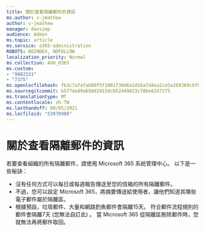 ```yaml
---
title: 關於查看隔離郵件的資訊
ms.author: v-jmathew
author: v-jmathew
manager: dansimp
audience: Admin
ms.topic: article
ms.service: o365-administration
ROBOTS: NOINDEX, NOFOLLOW
localization_priority: Normal
ms.collection: Adm_O365
ms.custom:
- "9002531"
- "7375"
ms.openlocfilehash: fb3c7afafab80f5f1801f30d6a1d16a7a8ea2ce5a268369cbfb41787e7a2cbc4
ms.sourcegitcommit: b5f7da89a650d2915dc652449623c78be6247175
ms.translationtype: MT
ms.contentlocale: zh-TW
ms.lasthandoff: 08/05/2021
ms.locfileid: "53978908"
---
```

# <a name="info-about-viewing-quarantined-messages"></a>關於查看隔離郵件的資訊

若要查看組織的所有隔離郵件，請使用 Microsoft 365 系統管理中心。 以下是一些秘訣：

- 沒有任何方式可以每日或每週報告傳送至您的信箱的所有隔離郵件。
- 不過，您可以設定 Microsoft 365，將摘要傳送給使用者，讓他們知道其哪些電子郵件屬於隔離區。
- 根據預設，垃圾郵件、大量和網路釣魚郵件會隔離15天。 符合郵件流程規則的郵件會隔離7天 (您無法自訂此) 。 當 Microsoft 365 從隔離區刪除郵件時，您就無法再將郵件取回。
